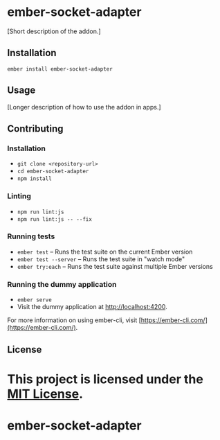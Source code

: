 ember-socket-adapter
==============================================================================

[Short description of the addon.]

Installation
------------------------------------------------------------------------------

```
ember install ember-socket-adapter
```


Usage
------------------------------------------------------------------------------

[Longer description of how to use the addon in apps.]


Contributing
------------------------------------------------------------------------------

### Installation

* `git clone <repository-url>`
* `cd ember-socket-adapter`
* `npm install`

### Linting

* `npm run lint:js`
* `npm run lint:js -- --fix`

### Running tests

* `ember test` – Runs the test suite on the current Ember version
* `ember test --server` – Runs the test suite in "watch mode"
* `ember try:each` – Runs the test suite against multiple Ember versions

### Running the dummy application

* `ember serve`
* Visit the dummy application at [http://localhost:4200](http://localhost:4200).

For more information on using ember-cli, visit [https://ember-cli.com/](https://ember-cli.com/).

License
------------------------------------------------------------------------------

This project is licensed under the [MIT License](LICENSE.md).
=======
# ember-socket-adapter
